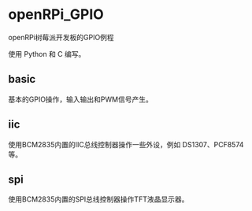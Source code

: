 # openRPi_GPIO

openRPi树莓派开发板的GPIO例程

使用 Python 和 C 编写。

## basic
基本的GPIO操作，输入输出和PWM信号产生。

## iic
使用BCM2835内置的IIC总线控制器操作一些外设，例如 DS1307、PCF8574 等。

## spi
使用BCM2835内置的SPI总线控制器操作TFT液晶显示器。

